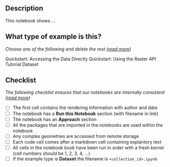 <!---
Thanks for making a contribution to veda-docs!
If you are updating an existing notebook feel free to delete the sections below
-->

## Description
This notebook shows ...

## What type of example is this?
_Choose one of the following and delete the rest ([read more](https://nasa-impact.github.io/veda-docs/notebooks))_

Quickstart: Accessing the Data Directly
Quickstart: Using the Raster API
Tutorial
Dataset

## Checklist
_The following checklist ensures that our notebooks are internally consistent ([read more](https://nasa-impact.github.io/veda-docs/content-curation/doc-and-notebooks))_

- [ ] The first cell contains the rendering information with author and data
- [ ] The notebook has a **Run this Notebook** section (with filename in link)
- [ ] The notebook has an **Approach** section
- [ ] All the packages that are imported in the notebooks are used within the notebook
- [ ] Any complex geometries are accessed from remote storage
- [ ] Each code cell comes after a markdown cell containing explantory text
- [ ] All cells in the notebook book have been run in order with a fresh kernel (cell numbers should be 1, 2, 3, 4, ...)
- [ ] If the example type is **Dataset** the filename is `<collection_id>.ipynb`
